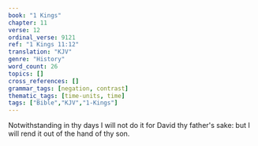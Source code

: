 ```yaml
---
book: "1 Kings"
chapter: 11
verse: 12
ordinal_verse: 9121
ref: "1 Kings 11:12"
translation: "KJV"
genre: "History"
word_count: 26
topics: []
cross_references: []
grammar_tags: [negation, contrast]
thematic_tags: [time-units, time]
tags: ["Bible","KJV","1-Kings"]
---
```

Notwithstanding in thy days I will not do it for David thy father's sake: but I will rend it out of the hand of thy son.
